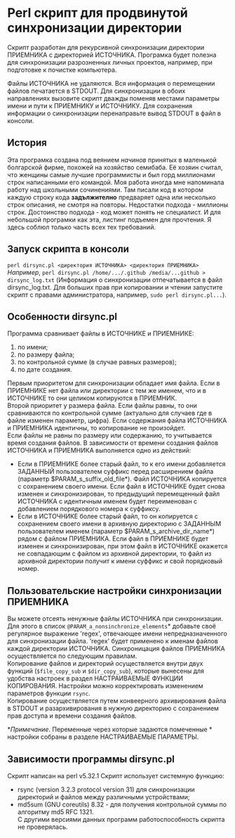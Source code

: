 
# Perl скрипт для продвинутой синхронизации директории

Скрипт разработан для рекурсивной синхронизации директории ПРИЕМНИКА с директорией ИСТОЧНИКА. 
Програмка будет полезна для синхронизации разрозненных личных проектов, например, при подготовке к почистке компьютера.

Файлы ИСТОЧНИКА не удаляются. Вся информация о перемещении файлов печатается в STDOUT.
Для синхронизации в обоих направлениях вызовите скрипт дважды поменяв местами параметры имени и пути к ПРИЕМНИКУ и ИСТОЧНИКУ.
Для сохранения информации о синхронизации перенаправьте вывод STDOUT в файл в консоли.

## История
Эта програмка создана под веянием *начинов* принятых в маленькой болгарской фирме, похожей на хозяйство семибаба.
Её хозяин считал, что женщины самые лучшие программисты и был горд миллионами строк написанными его командой. Моя работа иногда мне напоминала работу над школьными сочинениями. Там писали код в котором каждую строку кода **задължително** предваряет одна или несколько строк описания, не смотря на повторы. Недостатки подхода - миллионы строк.  Достоинство подхода - код может понять не специалист. И для небольшой програмки как эта, листинг подъемен для прочтения. Я здесь соблюл только часть всех тех требований.

## Запуск скрипта в консоли
`perl dirsync.pl <директория ИСТОЧНИКА> <директория ПРИЕМНИКА>`\
*Например*, ```perl dirsync.pl /home/.../.github /media/...github > dirsync_log.txt``` (Информация о синхронизации отпечатывается в файл dirsync_log.txt. Для больших прав при копировании и чтении запустите скрипт с правами администратора, например, `sudo perl dirsync.pl...`).

## Особенности dirsync.pl
Программа сравнивает файлы в ИСТОЧНИКЕ и ПРИЕМНИКЕ:
1. по имени;
2. по размеру файла;
3. по контрольной сумме (в случае равных размеров);
4. по дате создания.

Первым приоритетом для синхронизации обладает имя файла. Если в ПРИЕМНИКЕ нет файла или директории с тем же именем, что и в ИСТОЧНИКЕ то они целиком копируются в ПРИЕМНИК.\
Второй приоритет у размера файла. Если файлы равны, то они сравниваются по контрольной сумме (актуально для случаев где в файле изменен параметр, цифра). Если содержания файла ИСТОЧНИКА и ПРИЕМНИКА идентичны, то копирование не произойдет.\
Если файлы не равны по размеру или содержанию, то учитывается время создания файлов.
В зависимости от времени создания файлов ИСТОЧНИКА и ПРИЕМНИКА выполняется одно из действий:
-   Если в ПРИЕМНИКЕ более старый файл, то к его имени добавляется ЗАДАННЫЙ пользователем суффикс перед расширением файла 
	 (параметр $PARAM_s_suffix_old_file*). Файл ИСТОЧНИКА копируется с сохранением своего имени.
    Если файл в ИСТОЧНИКЕ будет снова изменен и синхронизирован, то предыдущий перемещенный файл ИСТОЧНИКА с идентичным именем будет 
    переименован с добавлением порядкового номера к суффиксу.
-   Если в ИСТОЧНИКЕ более старый файл, то он копируется с сохранением своего имени в архивную директорию с ЗАДАННЫМ пользователем именем 
	 (параметр $PARAM_s_archive_dir_name*) рядом с файлом ПРИЕМНИКА.
    Если файл в ПРИЕМНИКЕ будет изменен и синхронизирован, при этом файл в ИСТОЧНИКЕ окажется не совпадающим с файлом из архивной директории, 
    то файл из архивной директории получит к имени суффикс и свой порядковый номер.
    

## Пользовательские настройки синхронизации ПРИЕМНИКА
Вы можете отсеять ненужные файлы ИСТОЧНИКА при синхронизации. Для этого в список `@PARAM_a_nonsinchronize_elements`\* добавьте своё регулярное выражение 'regex', отвечающее имени непредназначенного для синхронизации файла. 'regex' будет применено к именам файлов каждой директории ИСТОЧНИКА.
Синхроницация файлов ПРИЕМНИКА осуществляется по следующим правилам.\
Копирование файлов и директорий осуществляется внутри двух функций (`$file_copy_sub` и `$dir_copy_sub`), которые вынесены для удобства настроек в раздел НАСТРАИВАЕМЫЕ ФУНКЦИИ КОПИРОВАНИЯ. Настройки можно корректировать изменением параметров функции `rsync`.\
Копирование осуществляется путем конвеерного архивирования файла в STDOUT и разархивирования в нужную директорию с сохранением прав доступа и времени создания файлов.

\**Примечание*. Переменные через которые задаются помеченные \* настройки собраны в разделе НАСТРАИВАЕМЫЕ ПАРАМЕТРЫ.

## Зависимости программы dirsync.pl
Скрипт написан на perl v5.32.1
Скрипт использует системную функцию:
- rsync (version 3.2.3  protocol version 31) для синхронизации директорий и файлов между различными устройствами;
- md5sum (GNU coreutils) 8.32 - для получения контрольной суммы по алгоритму md5 RFC 1321.\
C другими версиями данных программ работоспособность скрипта не проверялась.
